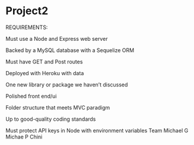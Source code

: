 # Project2

REQUIREMENTS:


Must use a Node and Express web server

Backed by a MySQL database with a Sequelize ORM

Must have GET and Post routes

Deployed with Heroku with data

One new library or package we haven’t discussed

Polished front end/ui

Folder structure that meets MVC paradigm

Up to good-quality coding standards

Must protect API keys in Node with environment variables
Team
  Michael G
  Michae P
  Chini

